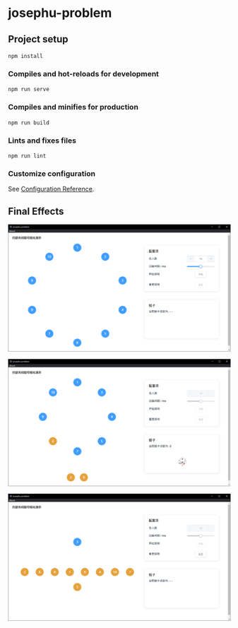 # josephu-problem

## Project setup
```
npm install
```

### Compiles and hot-reloads for development
```
npm run serve
```

### Compiles and minifies for production
```
npm run build
```

### Lints and fixes files
```
npm run lint
```

### Customize configuration
See [Configuration Reference](https://cli.vuejs.org/config/).

## Final Effects

![image-20210902142320721](README.assets/image-20210902142320721.png)

![image-20210902142352555](README.assets/image-20210902142352555.png)

![image-20210902142421321](README.assets/image-20210902142421321.png)

